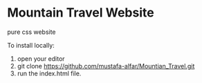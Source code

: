 # Mountain Travel Website
pure css website                                                  

To install locally: 
1. open your editor
2. git clone https://github.com/mustafa-alfar/Mountian_Travel.git
3. run the index.html file.

